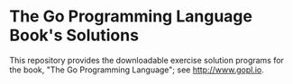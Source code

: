 # The Go Programming Language Book's Solutions

This repository provides the downloadable exercise solution programs
for the book, "The Go Programming Language"; see http://www.gopl.io.
